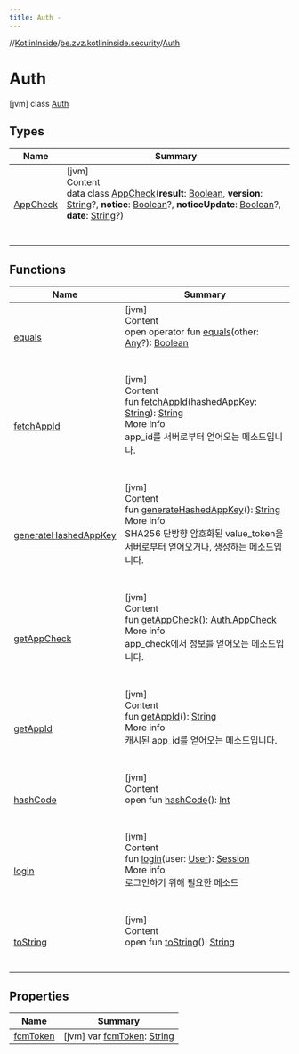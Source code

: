 ```yaml
---
title: Auth -
---
```

//[KotlinInside](../../index.md)/[be.zvz.kotlininside.security](../index.md)/[Auth](index.md)



# Auth  
 [jvm] class [Auth](index.md)   


## Types  
  
|  Name|  Summary| 
|---|---|
| <a name="be.zvz.kotlininside.security/Auth.AppCheck///PointingToDeclaration/"></a>[AppCheck](-app-check/index.md)| <a name="be.zvz.kotlininside.security/Auth.AppCheck///PointingToDeclaration/"></a>[jvm]  <br>Content  <br>data class [AppCheck](-app-check/index.md)(**result**: [Boolean](https://kotlinlang.org/api/latest/jvm/stdlib/kotlin/-boolean/index.html), **version**: [String](https://kotlinlang.org/api/latest/jvm/stdlib/kotlin/-string/index.html)?, **notice**: [Boolean](https://kotlinlang.org/api/latest/jvm/stdlib/kotlin/-boolean/index.html)?, **noticeUpdate**: [Boolean](https://kotlinlang.org/api/latest/jvm/stdlib/kotlin/-boolean/index.html)?, **date**: [String](https://kotlinlang.org/api/latest/jvm/stdlib/kotlin/-string/index.html)?)  <br><br><br>


## Functions  
  
|  Name|  Summary| 
|---|---|
| <a name="kotlin/Any/equals/#kotlin.Any?/PointingToDeclaration/"></a>[equals](../../be.zvz.kotlininside.utils/-string-util/-companion/index.md#%5Bkotlin%2FAny%2Fequals%2F%23kotlin.Any%3F%2FPointingToDeclaration%2F%5D%2FFunctions%2F578868537)| <a name="kotlin/Any/equals/#kotlin.Any?/PointingToDeclaration/"></a>[jvm]  <br>Content  <br>open operator fun [equals](../../be.zvz.kotlininside.utils/-string-util/-companion/index.md#%5Bkotlin%2FAny%2Fequals%2F%23kotlin.Any%3F%2FPointingToDeclaration%2F%5D%2FFunctions%2F578868537)(other: [Any](https://kotlinlang.org/api/latest/jvm/stdlib/kotlin/-any/index.html)?): [Boolean](https://kotlinlang.org/api/latest/jvm/stdlib/kotlin/-boolean/index.html)  <br><br><br>
| <a name="be.zvz.kotlininside.security/Auth/fetchAppId/#kotlin.String/PointingToDeclaration/"></a>[fetchAppId](fetch-app-id.md)| <a name="be.zvz.kotlininside.security/Auth/fetchAppId/#kotlin.String/PointingToDeclaration/"></a>[jvm]  <br>Content  <br>fun [fetchAppId](fetch-app-id.md)(hashedAppKey: [String](https://kotlinlang.org/api/latest/jvm/stdlib/kotlin/-string/index.html)): [String](https://kotlinlang.org/api/latest/jvm/stdlib/kotlin/-string/index.html)  <br>More info  <br>app_id를 서버로부터 얻어오는 메소드입니다.  <br><br><br>
| <a name="be.zvz.kotlininside.security/Auth/generateHashedAppKey/#/PointingToDeclaration/"></a>[generateHashedAppKey](generate-hashed-app-key.md)| <a name="be.zvz.kotlininside.security/Auth/generateHashedAppKey/#/PointingToDeclaration/"></a>[jvm]  <br>Content  <br>fun [generateHashedAppKey](generate-hashed-app-key.md)(): [String](https://kotlinlang.org/api/latest/jvm/stdlib/kotlin/-string/index.html)  <br>More info  <br>SHA256 단방향 암호화된 value_token을 서버로부터 얻어오거나, 생성하는 메소드입니다.  <br><br><br>
| <a name="be.zvz.kotlininside.security/Auth/getAppCheck/#/PointingToDeclaration/"></a>[getAppCheck](get-app-check.md)| <a name="be.zvz.kotlininside.security/Auth/getAppCheck/#/PointingToDeclaration/"></a>[jvm]  <br>Content  <br>fun [getAppCheck](get-app-check.md)(): [Auth.AppCheck](-app-check/index.md)  <br>More info  <br>app_check에서 정보를 얻어오는 메소드입니다.  <br><br><br>
| <a name="be.zvz.kotlininside.security/Auth/getAppId/#/PointingToDeclaration/"></a>[getAppId](get-app-id.md)| <a name="be.zvz.kotlininside.security/Auth/getAppId/#/PointingToDeclaration/"></a>[jvm]  <br>Content  <br>fun [getAppId](get-app-id.md)(): [String](https://kotlinlang.org/api/latest/jvm/stdlib/kotlin/-string/index.html)  <br>More info  <br>캐시된 app_id를 얻어오는 메소드입니다.  <br><br><br>
| <a name="kotlin/Any/hashCode/#/PointingToDeclaration/"></a>[hashCode](../../be.zvz.kotlininside.utils/-string-util/-companion/index.md#%5Bkotlin%2FAny%2FhashCode%2F%23%2FPointingToDeclaration%2F%5D%2FFunctions%2F578868537)| <a name="kotlin/Any/hashCode/#/PointingToDeclaration/"></a>[jvm]  <br>Content  <br>open fun [hashCode](../../be.zvz.kotlininside.utils/-string-util/-companion/index.md#%5Bkotlin%2FAny%2FhashCode%2F%23%2FPointingToDeclaration%2F%5D%2FFunctions%2F578868537)(): [Int](https://kotlinlang.org/api/latest/jvm/stdlib/kotlin/-int/index.html)  <br><br><br>
| <a name="be.zvz.kotlininside.security/Auth/login/#be.zvz.kotlininside.session.user.User/PointingToDeclaration/"></a>[login](login.md)| <a name="be.zvz.kotlininside.security/Auth/login/#be.zvz.kotlininside.session.user.User/PointingToDeclaration/"></a>[jvm]  <br>Content  <br>fun [login](login.md)(user: [User](../../be.zvz.kotlininside.session.user/-user/index.md)): [Session](../../be.zvz.kotlininside.session/-session/index.md)  <br>More info  <br>로그인하기 위해 필요한 메소드  <br><br><br>
| <a name="kotlin/Any/toString/#/PointingToDeclaration/"></a>[toString](../../be.zvz.kotlininside.utils/-string-util/-companion/index.md#%5Bkotlin%2FAny%2FtoString%2F%23%2FPointingToDeclaration%2F%5D%2FFunctions%2F578868537)| <a name="kotlin/Any/toString/#/PointingToDeclaration/"></a>[jvm]  <br>Content  <br>open fun [toString](../../be.zvz.kotlininside.utils/-string-util/-companion/index.md#%5Bkotlin%2FAny%2FtoString%2F%23%2FPointingToDeclaration%2F%5D%2FFunctions%2F578868537)(): [String](https://kotlinlang.org/api/latest/jvm/stdlib/kotlin/-string/index.html)  <br><br><br>


## Properties  
  
|  Name|  Summary| 
|---|---|
| <a name="be.zvz.kotlininside.security/Auth/fcmToken/#/PointingToDeclaration/"></a>[fcmToken](fcm-token.md)| <a name="be.zvz.kotlininside.security/Auth/fcmToken/#/PointingToDeclaration/"></a> [jvm] var [fcmToken](fcm-token.md): [String](https://kotlinlang.org/api/latest/jvm/stdlib/kotlin/-string/index.html)   <br>

